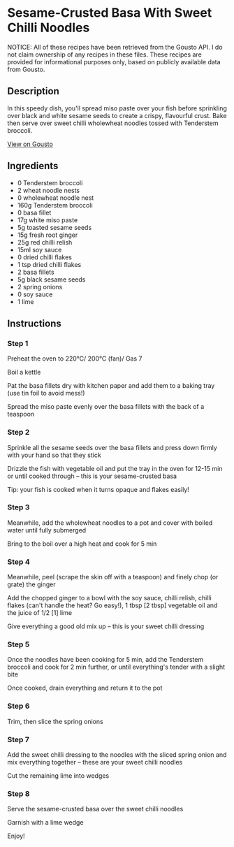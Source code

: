 # Sesame-Crusted Basa With Sweet Chilli Noodles

NOTICE: All of these recipes have been retrieved from the Gousto API. I do not claim ownership of any recipes in these files. These recipes are provided for informational purposes only, based on publicly available data from Gousto.

## Description

In this speedy dish, you'll spread miso paste over your fish before sprinkling over black and white sesame seeds to create a crispy, flavourful crust. Bake then serve over sweet chilli wholewheat noodles tossed with Tenderstem broccoli. 

[View on Gousto](https://www.gousto.co.uk/recipes/cookbook/sesame-crusted-fish-with-chilli-lime-noodles)

## Ingredients

- 0 Tenderstem broccoli
- 2 wheat noodle nests
- 0 wholewheat noodle nest
- 160g Tenderstem broccoli
- 0 basa fillet
- 17g white miso paste
- 5g toasted sesame seeds
- 15g fresh root ginger 
- 25g red chilli relish
- 15ml soy sauce
- 0 dried chilli flakes
- 1 tsp dried chilli flakes
- 2 basa fillets
- 5g black sesame seeds
- 2 spring onions
- 0 soy sauce
- 1 lime

## Instructions


### Step 1

Preheat the oven to 220°C/ 200°C (fan)/ Gas 7

Boil a kettle

Pat the basa fillets dry with kitchen paper and add them to a baking tray (use tin foil to avoid mess!)

Spread the miso paste evenly over the basa fillets with the back of a teaspoon


### Step 2

Sprinkle all the sesame seeds over the basa fillets and press down firmly with your hand so that they stick

Drizzle the fish with vegetable oil and put the tray in the oven for 12-15 min or until cooked through – this is your sesame-crusted basa

Tip: your fish is cooked when it turns opaque and flakes easily!


### Step 3

Meanwhile, add the wholewheat noodles to a pot and cover with boiled water until fully submerged

Bring to the boil over a high heat and cook for 5 min


### Step 4

Meanwhile, peel (scrape the skin off with a teaspoon) and finely chop (or grate) the ginger

Add the chopped ginger to a bowl with the soy sauce, chilli relish, chilli flakes (can't handle the heat? Go easy!), 1 tbsp <span class="text-danger">[2 tbsp]</span> vegetable oil and the juice of 1/2 <span class="text-danger">[1]</span> lime

Give everything a good old mix up – this is your sweet chilli dressing


### Step 5

Once the noodles have been cooking for 5 min, add the Tenderstem broccoli and cook for 2 min further, or until everything's tender with a slight bite

Once cooked, drain everything and return it to the pot


### Step 6

Trim, then slice the spring onions


### Step 7

Add the sweet chilli dressing to the noodles with the sliced spring onion and mix everything together – these are your sweet chilli noodles

Cut the remaining lime into wedges

### Step 8

Serve the sesame-crusted basa over the sweet chilli noodles

Garnish with a lime wedge

Enjoy!


